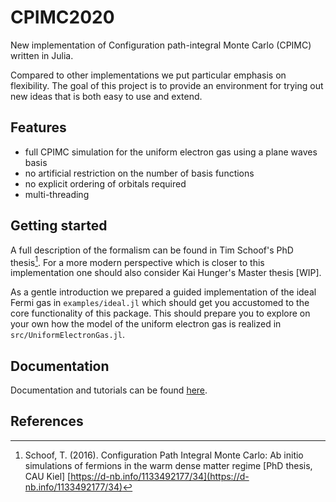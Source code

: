 # CPIMC2020

New implementation of Configuration path-integral Monte Carlo (CPIMC) written in Julia.

Compared to other implementations we put particular emphasis on flexibility. The goal of this project is to provide an environment for trying out new ideas that is both easy to use and extend.

## Features
- full CPIMC simulation for the uniform electron gas using a plane waves basis
- no artificial restriction on the number of basis functions
- no explicit ordering of orbitals required
- multi-threading

## Getting started

A full description of the formalism can be found in Tim Schoof's PhD thesis[^1]. For a more modern perspective which is closer to this implementation one should also consider Kai Hunger's Master thesis [WIP].

As a gentle introduction we prepared a guided implementation of the ideal Fermi gas in `examples/ideal.jl` which should get you accustomed to the core functionality of this package. This should prepare you to explore on your own how the model of the uniform electron gas is realized in `src/UniformElectronGas.jl`.

## Documentation

Documentation and tutorials can be found [here](https://cpimc.github.io/CPIMC.jl/dev/).


## References

[^1]: Schoof, T. (2016). Configuration Path Integral Monte Carlo: Ab initio simulations of fermions in the warm dense matter regime [PhD thesis, CAU Kiel] [https://d-nb.info/1133492177/34](https://d-nb.info/1133492177/34)





